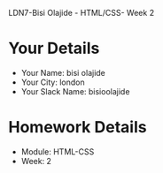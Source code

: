 <!--

The title for your pull request should be made in this format

CITY CLASS_NO - FIRST_NAME LAST_NAME - MODULE - WEEK_NO

For example,

London Class 7 - Chris Owen - HTML/CSS - Week 1

-->

LDN7-Bisi Olajide - HTML/CSS- Week 2

# Your Details

- Your Name: bisi olajide
- Your City: london
- Your Slack Name: bisioolajide

# Homework Details

- Module: HTML-CSS
- Week: 2
